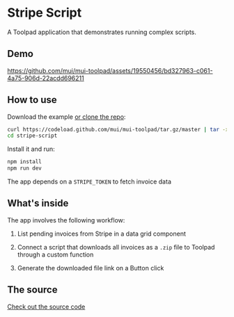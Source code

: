 # Stripe Script

<p class="description">A Toolpad application that demonstrates running complex scripts.</p>

## Demo

https://github.com/mui/mui-toolpad/assets/19550456/bd327963-c061-4a75-906d-22acdd696211

## How to use

Download the example [or clone the repo](https://github.com/mui/mui-toolpad):

<!-- #default-branch-switch -->

```bash
curl https://codeload.github.com/mui/mui-toolpad/tar.gz/master | tar -xz --strip=2  mui-toolpad-master/examples/stripe-script
cd stripe-script
```

Install it and run:

```bash
npm install
npm run dev
```

The app depends on a `STRIPE_TOKEN` to fetch invoice data

## What's inside

The app involves the following workflow:

1. List pending invoices from Stripe in a data grid component

2. Connect a script that downloads all invoices as a `.zip` file to Toolpad through a custom function

3. Generate the downloaded file link on a Button click

## The source

[Check out the source code](https://github.com/mui/mui-toolpad/tree/master/examples/stripe-script)
